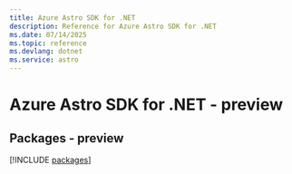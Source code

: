 ```yaml
---
title: Azure Astro SDK for .NET
description: Reference for Azure Astro SDK for .NET
ms.date: 07/14/2025
ms.topic: reference
ms.devlang: dotnet
ms.service: astro
---
```

# Azure Astro SDK for .NET - preview
## Packages - preview
[!INCLUDE [packages](astro-index.md)]